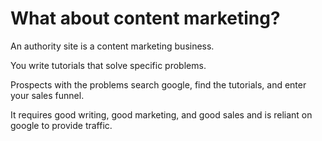 # What about content marketing?

An authority site is a content marketing business.

You write tutorials that solve specific problems.

Prospects with the problems search google, find the tutorials, and enter your sales funnel.

It requires good writing, good marketing, and good sales and is reliant on google to provide traffic.


